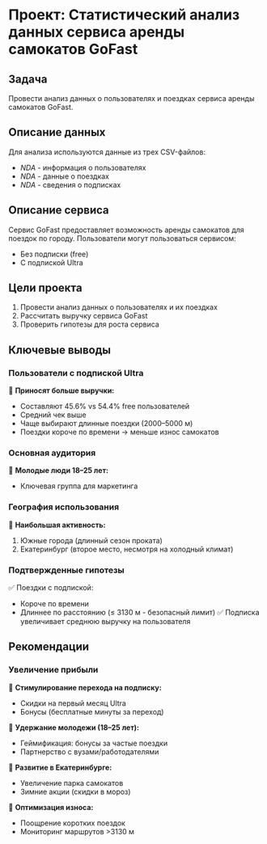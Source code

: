 # Проект: Статистический анализ данных сервиса аренды самокатов GoFast

## Задача
Провести анализ данных о пользователях и поездках сервиса аренды самокатов GoFast.

## Описание данных
Для анализа используются данные из трех CSV-файлов:
- *NDA* - информация о пользователях
- *NDA* - данные о поездках
- *NDA* - сведения о подписках

## Описание сервиса
Сервис GoFast предоставляет возможность аренды самокатов для поездок по городу. Пользователи могут пользоваться сервисом:
- Без подписки (free)
- С подпиской Ultra

## Цели проекта
1. Провести анализ данных о пользователях и их поездках
2. Рассчитать выручку сервиса GoFast
3. Проверить гипотезы для роста сервиса

## Ключевые выводы

### Пользователи с подпиской Ultra
🔹 **Приносят больше выручки:**
- Составляют 45.6% vs 54.4% free пользователей
- Средний чек выше
- Чаще выбирают длинные поездки (2000–5000 м)
- Поездки короче по времени → меньше износ самокатов

### Основная аудитория
🔹 **Молодые люди 18–25 лет:**
- Ключевая группа для маркетинга

### География использования
🔹 **Наибольшая активность:**
1. Южные города (длинный сезон проката)
2. Екатеринбург (второе место, несмотря на холодный климат)

### Подтвержденные гипотезы
✅ Поездки с подпиской:
- Короче по времени
- Длиннее по расстоянию (≤ 3130 м - безопасный лимит)
✅ Подписка увеличивает среднюю выручку на пользователя

## Рекомендации

### Увеличение прибыли
🚀 **Стимулирование перехода на подписку:**
- Скидки на первый месяц Ultra
- Бонусы (бесплатные минуты за переход)

🚀 **Удержание молодежи (18–25 лет):**
- Геймификация: бонусы за частые поездки
- Партнерство с вузами/работодателями

🚀 **Развитие в Екатеринбурге:**
- Увеличение парка самокатов
- Зимние акции (скидки в мороз)

🚀 **Оптимизация износа:**
- Поощрение коротких поездок
- Мониторинг маршрутов >3130 м
